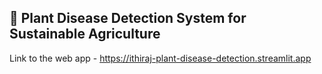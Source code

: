 ## 🌱 Plant Disease Detection System for Sustainable Agriculture

Link to the web app - https://ithiraj-plant-disease-detection.streamlit.app
